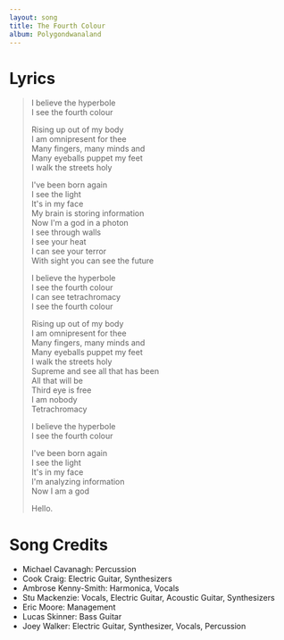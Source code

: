 ```yaml
---
layout: song
title: The Fourth Colour
album: Polygondwanaland
---
```


# Lyrics

> I believe the hyperbole  
> I see the fourth colour  
>  
> Rising up out of my body  
> I am omnipresent for thee  
> Many fingers, many minds and  
> Many eyeballs puppet my feet  
> I walk the streets holy  
>  
> I've been born again  
> I see the light  
> It's in my face  
> My brain is storing information  
> Now I'm a god in a photon  
> I see through walls  
> I see your heat  
> I can see your terror  
> With sight you can see the future  
>  
> I believe the hyperbole  
> I see the fourth colour  
> I can see tetrachromacy  
> I see the fourth colour  
>  
> Rising up out of my body  
> I am omnipresent for thee  
> Many fingers, many minds and  
> Many eyeballs puppet my feet  
> I walk the streets holy  
> Supreme and see all that has been  
> All that will be  
> Third eye is free  
> I am nobody  
> Tetrachromacy  
>  
> I believe the hyperbole  
> I see the fourth colour  
>  
> I've been born again  
> I see the light  
> It's in my face  
> I'm analyzing information  
> Now I am a god  
>  
> Hello.  

# Song Credits

* Michael Cavanagh: Percussion
* Cook Craig: Electric Guitar, Synthesizers
* Ambrose Kenny-Smith: Harmonica, Vocals
* Stu Mackenzie: Vocals, Electric Guitar, Acoustic Guitar, Synthesizers
* Eric Moore: Management
* Lucas Skinner: Bass Guitar
* Joey Walker: Electric Guitar, Synthesizer, Vocals, Percussion
